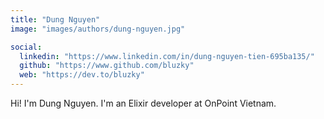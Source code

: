 ```yaml
---
title: "Dung Nguyen"
image: "images/authors/dung-nguyen.jpg"

social:
  linkedin: "https://www.linkedin.com/in/dung-nguyen-tien-695ba135/"
  github: "https://www.github.com/bluzky"
  web: "https://dev.to/bluzky"
---
```


Hi! I'm Dung Nguyen. I'm an Elixir developer at OnPoint Vietnam.
